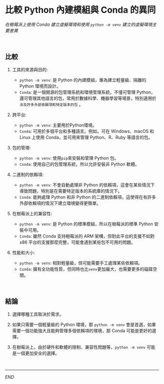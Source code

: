# 比較 Python 內建模組與 Conda 的異同


_在樹莓派上使用 Conda 建立虛擬環境和使用 `python -m venv` 建立的虛擬環境主要差異_

<br>

## 比較

1. 工具的來源與目的:
   - `python -m venv`: 是 Python 的內建模組，專為建立輕量級、隔離的 Python 環境而設計。
   - `Conda`: 是一個開源的包管理系統和環境管理系統，不僅可管理 Python，還可管理其他語言的包，常用於數據科學、機器學習等場景，特別適用於 `涉及許多外部依賴項和特定版本的包` 。

2. 跨平台:
   - `python -m venv`: 主要用於Python環境。
   - `Conda`: 可用於多個平台和多種語言。例如，可在 Windows、macOS 和 Linux 上使用 Conda，並可用來管理 Python、R、Ruby 等語言的包。

3. 包的管理:
   - `python -m venv`: 使用`pip`來安裝和管理 Python 包。
   - `Conda`: 使用自己的包管理系統，所以允許安裝非 Python 軟體。

4. 二進制的依賴項:
   - `python -m venv`: 不會自動處理非 Python 的依賴項，這會在某些情況下導致問題，特別是在需要特定版本的系統庫的情況下。
   - `Conda`: 能夠處理 Python 和非 Python 的二進制依賴項，這使得在有許多外部依賴項的情況下建立環境變得更簡單。

5. 在樹莓派上的兼容性:
   - `python -m venv`: 是 Python 的標準模組，所以在樹莓派的標準 Python 安裝中可用。
   - `Conda`: 雖然 Conda 支持樹莓派的 ARM 架構，但對此平台的支援不如對 x86 平台的支援那麼完整，可能會遇到某些包不可用的問題。

6. 性能和大小:
   - `python -m venv`: 相對輕量級，但可能需要手工處理某些依賴項。
   - `Conda`: 擁有全功能性質，但同時也比`venv`更加龐大，也需要更多的磁碟空間。

<br>

## 結論

1. 選擇哪種工具取決於需求。
   
2. 如果只需要一個輕量級的 Python 環境，那 `python -m venv` 會是首選，如果需要一個功能強大且能夠管理多個依賴項的環境，那 Conda 可能是更好的選擇。
   
3. 在樹莓派上，由於硬件和軟體的限制、兼容性問題等，`python -m venv` 可能是一個更加安全的選擇。

<br>

---

_END_